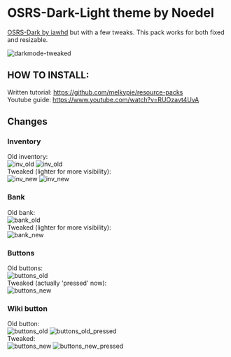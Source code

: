 # OSRS-Dark-Light theme by Noedel
[OSRS-Dark by iawhd](https://github.com/melkypie/resource-packs/tree/pack-osrs-dark) but with a few tweaks. This pack works for both fixed and resizable.  

![darkmode-tweaked](https://i.imgur.com/PV9XUyd.png)  

## HOW TO INSTALL:
Written tutorial: https://github.com/melkypie/resource-packs  
Youtube guide: https://www.youtube.com/watch?v=RUOzavt4UvA  

## Changes
### Inventory
Old inventory:  
![inv_old](https://i.imgur.com/C8OCNVw.png) 
![inv_old](https://i.imgur.com/WtYwv0J.png)  
Tweaked (lighter for more visibility):  
![inv_new](https://i.imgur.com/s7Vqtor.png) 
![inv_new](https://i.imgur.com/41icSKf.png)  

### Bank
Old bank:  
![bank_old](https://i.imgur.com/EPzasSb.png)  
Tweaked (lighter for more visibility):  
![bank_new](https://i.imgur.com/7MckZ0i.png)  

### Buttons
Old buttons:  
![buttons_old](https://i.imgur.com/ILBiKNr.png)  
Tweaked (actually 'pressed' now):  
![buttons_new](https://i.imgur.com/xzvsCgW.png)  

### Wiki button
Old button:  
![buttons_old](https://i.imgur.com/vliJhBo.png)
![buttons_old_pressed](https://i.imgur.com/sdS6SGJ.png)  
Tweaked:  
![buttons_new](https://i.imgur.com/vliJhBo.png)
![buttons_new_pressed](https://i.imgur.com/ZYLogHX.png)
